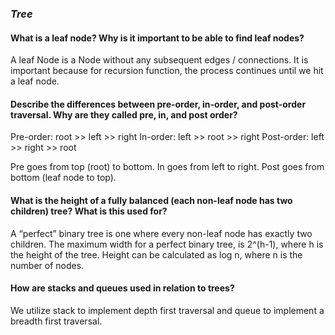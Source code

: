 ### *Tree*

#### What is a leaf node? Why is it important to be able to find leaf nodes?
A leaf Node is a Node without any subsequent edges / connections. It is important because for recursion function, the process continues until we hit a leaf node.

#### Describe the differences between pre-order, in-order, and post-order traversal. Why are they called pre, in, and post order?
Pre-order: root >> left >> right
In-order: left >> root >> right
Post-order: left >> right >> root

Pre goes from top (root) to bottom. In goes from left to right. Post goes from bottom (leaf node to top).

#### What is the height of a fully balanced (each non-leaf node has two children) tree? What is this used for?
A “perfect” binary tree is one where every non-leaf node has exactly two children. The maximum width for a perfect binary tree, is 2^(h-1), where h is the height of the tree. Height can be calculated as log n, where n is the number of nodes.

#### How are stacks and queues used in relation to trees?
We utilize stack to implement depth first traversal and queue to implement a breadth first traversal.
